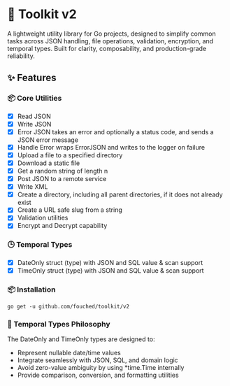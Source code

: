 # 🧰 Toolkit v2
A lightweight utility library for Go projects, designed to simplify common tasks across JSON handling, file operations, validation, encryption, and temporal types. Built for clarity, composability, and production-grade reliability.

## ✨ Features

### 📦 Core Utilities
- [X] Read JSON
- [X] Write JSON
- [X] Error JSON takes an error and optionally a status code, and sends a JSON error message
- [X] Handle Error wraps ErrorJSON and writes to the logger on failure
- [X] Upload a file to a specified directory
- [X] Download a static file
- [X] Get a random string of length n
- [X] Post JSON to a remote service
- [X] Write XML
- [X] Create a directory, including all parent directories, if it does not already exist
- [X] Create a URL safe slug from a string
- [X] Validation utilities
- [X] Encrypt and Decrypt capability

### 🕒 Temporal Types
- [X] DateOnly struct (type) with JSON and SQL value & scan support
- [X] TimeOnly struct (type) with JSON and SQL value & scan support

### 📦 Installation

`go get -u github.com/fouched/toolkit/v2`

### 📅 Temporal Types Philosophy
The DateOnly and TimeOnly types are designed to:
- Represent nullable date/time values
- Integrate seamlessly with JSON, SQL, and domain logic
- Avoid zero-value ambiguity by using *time.Time internally
- Provide comparison, conversion, and formatting utilities
